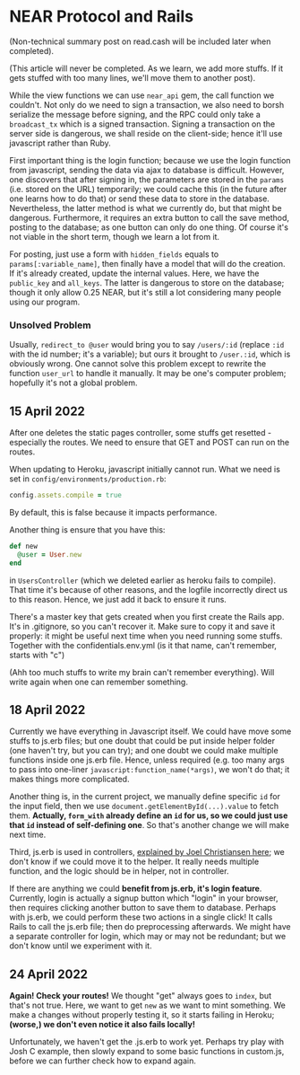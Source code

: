 # NEAR Protocol and Rails

(Non-technical summary post on read.cash will be included later when completed). 

(This article will never be completed. As we learn, we add more stuffs. If it gets stuffed with too many lines, we'll move them to another post). 

While the view functions we can use `near_api` gem, the call function we couldn't. Not only do we need to sign a transaction, we also need to borsh serialize the message before signing, and the RPC could only take a `broadcast_tx` which is a signed transaction. Signing a transaction on the server side is dangerous, we shall reside on the client-side; hence it'll use javascript rather than Ruby. 

First important thing is the login function; because we use the login function from javascript, sending the data via ajax to database is difficult. However, one discovers that after signing in, the parameters are stored in the `params` (i.e. stored on the URL) temporarily; we could cache this (in the future after one learns how
to do that) or send these data to store in the database. Nevertheless, the latter method is what we currently do, but that might be dangerous. Furthermore, it requires an extra button to call the save method, posting to the database; as one button can only do one thing. 
Of course it's not viable in the short term, though we learn a lot from it. 

For posting, just use a form with `hidden_fields` equals to `params[:variable_name]`, then finally have a model that will do the creation. If it's already created, update the internal values. Here, we have the `public_key` and `all_keys`. The latter is dangerous to store on the database; though it only allow 0.25 NEAR, but it's 
still a lot considering many people using our program. 

### Unsolved Problem
Usually, `redirect_to @user` would bring you to say `/users/:id` (replace `:id` with the id number; it's a variable); but ours it brought to `/user.:id`, which is obviously wrong. One cannot solve this problem except to rewrite the function `user_url` to handle it manually. 
It may be one's computer problem; hopefully it's not a global problem. 

## 15 April 2022

After one deletes the static pages controller, some stuffs get resetted - especially the routes. We need to ensure that GET and POST can run on the routes. 

When updating to Heroku, javascript initially cannot run. What we need is set in `config/environments/production.rb`: 

```ruby
config.assets.compile = true
```

By default, this is false because it impacts performance. 

Another thing is ensure that you have this:

```ruby
def new
  @user = User.new
end
```

in `UsersController` (which we deleted earlier as heroku fails to compile). That time it's because of other reasons, and the logfile incorrectly direct us to this reason. Hence, we just add it back to ensure it runs. 

There's a master key that gets created when you first create the Rails app. It's in .gitignore, so you can't recover it. Make sure to copy it and save it properly: it might be useful next time when you need running some stuffs. Together with the confidentials.env.yml (is it that name, can't remember, starts with "c")

(Ahh too much stuffs to write my brain can't remember everything). Will write again when one can remember something. 

## 18 April 2022
Currently we have everything in Javascript itself. We could have move some stuffs to js.erb files; but one doubt that could be put inside helper folder (one haven't try, but you can try); and one doubt we could make multiple functions inside one js.erb file. Hence, unless required (e.g. too many args to pass into one-liner `javascript:function_name(*args)`, we won't do that; it makes things more complicated. 

Another thing is, in the current project, we manually define specific `id` for the input field, then we use `document.getElementById(...).value` to fetch them. **Actually, `form_with` already define an `id` for us, so we could just use that `id` instead of self-defining one**. So that's another change we will make next time. 

Third, js.erb is used in controllers, [explained by Joel Christiansen here](https://joelc.io/ajax-ruby-on-rails-forms); we don't know if we could move it to the helper. It really needs multiple function, and the logic should be in helper, not in controller. 

If there are anything we could **benefit from js.erb, it's login feature**. Currently, login is actually a signup button which "login" in your browser, then requires clicking another button to save them to database. Perhaps with js.erb, we could 
perform these two actions in a single click! It calls Rails to call the js.erb file; then do preprocessing afterwards. 
We might have a separate controller for login, which may or may not be redundant; but we don't know until we experiment with it. 

## 24 April 2022
**Again! Check your routes!** We thought "get" always goes to `index`, but that's not true. Here, we want to get `new` as we want to mint something. We make a changes without properly testing it, so it starts failing in Heroku; **(worse,) we don't even notice it also fails locally!** 

Unfortunately, we haven't get the .js.erb to work yet. Perhaps try play with Josh C example, then slowly expand to some basic functions in custom.js, before we can further check how to expand again. 
